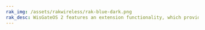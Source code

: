 ```yaml
---
rak_img: /assets/rakwireless/rak-blue-dark.png
rak_desc: WisGateOS 2 features an extension functionality, which provides additional features and functions that can be added or removed, based on the user's needs. Later this year RAKwireless will provide the option for our users to build their own extensions. 
---
```


<rk-redirect to="/Product-Categories/Software-APIs-and-Libraries/WisGateOS-2-Extensions/Overview/" />